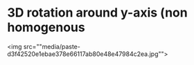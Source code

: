# 3D rotation around y-axis (non homogenous
<img src=""media/paste-d3f42520e1ebae378e66117ab80e48e47984c2ea.jpg"">
